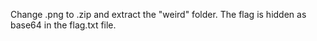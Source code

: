Change .png to .zip and extract the "weird" folder. The flag is hidden as base64 in the flag.txt file.
